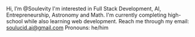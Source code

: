 Hi, I’m @Soulevity
I'm interested in Full Stack Development, AI, Entrepreneurship, Astronomy and Math.
I'm currently completing high-school while also learning web development.
Reach me through my email: soulucid.ai@gmail.com
Pronouns: he/him
